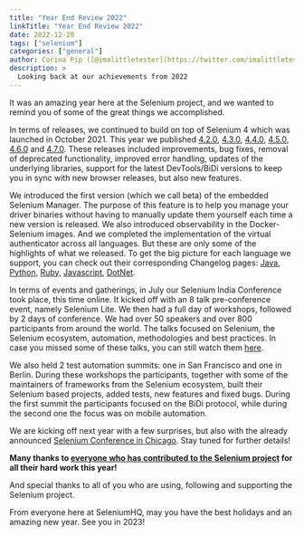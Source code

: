 ```yaml
---
title: "Year End Review 2022"
linkTitle: "Year End Review 2022"
date: 2022-12-20
tags: ["selenium"]
categories: ["general"]
author: Corina Pip ([@imalittletester](https://twitter.com/imalittletester))
description: >
  Looking back at our achievements from 2022
---
```


It was an amazing year here at the Selenium project, and we wanted to remind you of some of the great things we accomplished.

In terms of releases, we continued to build on top of Selenium 4 which was launched in October 2021. This year we
published [4.2.0](https://github.com/SeleniumHQ/selenium/releases/tag/selenium-4.2.0),
[4.3.0](https://github.com/SeleniumHQ/selenium/releases/tag/selenium-4.3.0), [4.4.0](https://github.com/SeleniumHQ/selenium/releases/tag/selenium-4.4.0),
[4.5.0](https://github.com/SeleniumHQ/selenium/releases/tag/selenium-4.5.0), [4.6.0](https://github.com/SeleniumHQ/selenium/releases/tag/selenium-4.6.0)
and [4.7.0](https://github.com/SeleniumHQ/selenium/releases/tag/selenium-4.7.0).
These releases included improvements, bug fixes, removal of deprecated functionality, improved error handling,
updates of the underlying libraries, support for the latest DevTools/BiDi
versions to keep you in sync with new browser releases, but also new features.

We introduced the first version (which we call beta) of the embedded Selenium Manager. The purpose of this feature is to
help you manage your driver binaries without having to manually update them yourself each time a new version is released.
We also introduced observability in the Docker-Selenium images. And we completed the implementation of the virtual
authenticator across all languages. But these are only some of the highlights of what we released. To get the big picture for each
language we support, you can check out their corresponding Changelog pages: [Java](https://github.com/SeleniumHQ/selenium/blob/trunk/java/CHANGELOG),
[Python](https://github.com/SeleniumHQ/selenium/blob/trunk/py/CHANGES), [Ruby](https://github.com/SeleniumHQ/selenium/blob/trunk/rb/CHANGES),
[Javascript](https://github.com/SeleniumHQ/selenium/blob/trunk/javascript/node/selenium-webdriver/CHANGES.md),
[DotNet](https://github.com/SeleniumHQ/selenium/blob/trunk/dotnet/CHANGELOG).

In terms of events and gatherings, in July our Selenium India Conference took place, this time online. It kicked off with
an 8 talk pre-conference event, namely Selenium Lite. We then had a full day of workshops, followed by 2 days of conference.
We had over 50 speakers and over 800 participants from around the world. The talks focused on Selenium, the Selenium ecosystem,
automation, methodologies and best practices. In case you missed some of these talks, you can still watch them
[here](https://www.youtube.com/playlist?list=PL9Z-JgiTsOYRfoG_mcRBlTUIFPIknhQ6S).

We also held 2 test automation summits: one in San Francisco and one in Berlin. During these workshops the participants,
together with some of the maintainers of frameworks from the Selenium ecosystem, built their Selenium based projects,
added tests, new features and fixed bugs. During the first summit the participants focused on the BiDi
protocol, while during the second one the focus was on mobile automation.

We are kicking off next year with a few surprises, but also with the already announced
[Selenium Conference in Chicago](https://seleniumconf.com/). Stay tuned for further details!

**Many thanks to [everyone who has contributed to the Selenium project](https://www.selenium.dev/project/structure) for all their hard work this year!**

And special thanks to all of you who are using, following and supporting the Selenium project.

From everyone here at SeleniumHQ, may you have the best holidays and an amazing new year. See you in 2023!
